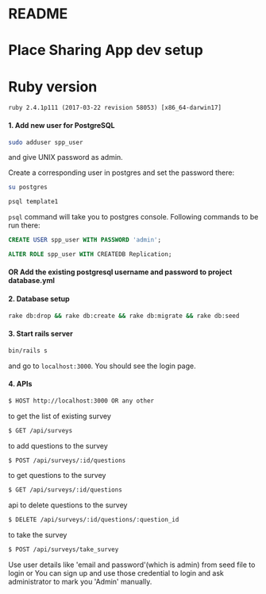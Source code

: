 # README

# Place Sharing App dev setup

# Ruby version
```
ruby 2.4.1p111 (2017-03-22 revision 58053) [x86_64-darwin17]
```

#### 1. Add new user for PostgreSQL

```bash
sudo adduser spp_user
```
and give UNIX password as admin.

Create a corresponding user in postgres and set the password there:

```bash
su postgres

psql template1
```

`psql` command will take you to postgres console. Following commands to be run there:

```sql
CREATE USER spp_user WITH PASSWORD 'admin';

ALTER ROLE spp_user WITH CREATEDB Replication;
```
#### OR Add the existing postgresql username and password to project database.yml

#### 2. Database setup

```bash
rake db:drop && rake db:create && rake db:migrate && rake db:seed
```

#### 3. Start rails server

```bash
bin/rails s
```
and go to `localhost:3000`. You should see the login page.

#### 4. APIs
```bash
$ HOST http://localhost:3000 OR any other
```
to get the list of existing survey
```bash
$ GET /api/surveys
```
to add questions to the survey
```bash
$ POST /api/surveys/:id/questions
```
to get questions to the survey
```bash
$ GET /api/surveys/:id/questions
```
api to delete questions to the survey
```bash
$ DELETE /api/surveys/:id/questions/:question_id
```
to take the survey
```bash
$ POST /api/surveys/take_survey
```

Use user details like 'email and password'(which is admin) from seed file to login or You can sign up and use those credential to login and ask administrator to mark you 'Admin' manually.
